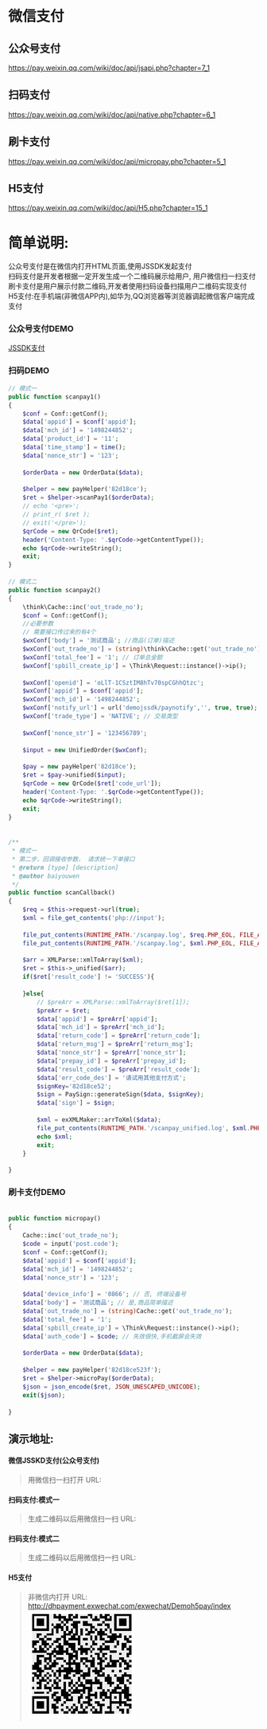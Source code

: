 # 微信支付
## 公众号支付
https://pay.weixin.qq.com/wiki/doc/api/jsapi.php?chapter=7_1
## 扫码支付
https://pay.weixin.qq.com/wiki/doc/api/native.php?chapter=6_1
## 刷卡支付
https://pay.weixin.qq.com/wiki/doc/api/micropay.php?chapter=5_1

## H5支付
https://pay.weixin.qq.com/wiki/doc/api/H5.php?chapter=15_1

# 简单说明:
公众号支付是在微信内打开HTML页面,使用JSSDK发起支付  
扫码支付是开发者根据一定开发生成一个二维码展示给用户, 用户微信扫一扫支付  
刷卡支付是用户展示付款二维码,开发者使用扫码设备扫描用户二维码实现支付  
H5支付:在手机端(非微信APP内),如华为,QQ浏览器等浏览器调起微信客户端完成支付

### 公众号支付DEMO
[JSSDK支付](jssdk_pay.md)

### 扫码DEMO
```php
// 模式一
public function scanpay1()
{
    $conf = Conf::getConf();
    $data['appid'] = $conf['appid'];
    $data['mch_id'] = '1498244852';
    $data['product_id'] = '11';
    $data['time_stamp'] = time();
    $data['nonce_str'] = '123';

    $orderData = new OrderData($data);

    $helper = new payHelper('82d18ce');
    $ret = $helper->scanPay1($orderData);
    // echo '<pre>';
    // print_r( $ret );
    // exit('</pre>');
    $qrCode = new QrCode($ret);
    header('Content-Type: '.$qrCode->getContentType());
    echo $qrCode->writeString();
    exit;
}

// 模式二
public function scanpay2()
{
    \think\Cache::inc('out_trade_no');
    $conf = Conf::getConf();
    //必要参数
    // 需要接口传过来的有4个
    $wxConf['body'] = '测试商品'; //商品(订单)描述
    $wxConf['out_trade_no'] = (string)\think\Cache::get('out_trade_no');; //从123开始，唯一订单号
    $wxConf['total_fee'] = '1'; // 订单总金额
    $wxConf['spbill_create_ip'] = \Think\Request::instance()->ip();

    $wxConf['openid'] = 'oLlT-1CSztIM8hTv70spCGhhQtzc';
    $wxConf['appid'] = $conf['appid'];
    $wxConf['mch_id'] = '1498244852';
    $wxConf['notify_url'] = url('demojssdk/paynotify','', true, true);
    $wxConf['trade_type'] = 'NATIVE'; // 交易类型

    $wxConf['nonce_str'] = '123456789';

    $input = new UnifiedOrder($wxConf);

    $pay = new payHelper('82d18ce');
    $ret = $pay->unified($input);
    $qrCode = new QrCode($ret['code_url']);
    header('Content-Type: '.$qrCode->getContentType());
    echo $qrCode->writeString();
    exit;
}


/**
 * 模式一
 * 第二步，回调接收参数， 请求统一下单接口
 * @return [type] [description]
 * @author baiyouwen
 */
public function scanCallback()
{
    $req = $this->request->url(true);
    $xml = file_get_contents('php://input');

    file_put_contents(RUNTIME_PATH.'/scanpay.log', $req.PHP_EOL, FILE_APPEND);
    file_put_contents(RUNTIME_PATH.'/scanpay.log', $xml.PHP_EOL, FILE_APPEND);

    $arr = XMLParse::xmlToArray($xml);
    $ret = $this->_unified($arr);
    if($ret['result_code'] != 'SUCCESS'){

    }else{
        // $preArr = XMLParse::xmlToArray($ret[1]);
        $preArr = $ret;
        $data['appid'] = $preArr['appid'];
        $data['mch_id'] = $preArr['mch_id'];
        $data['return_code'] = $preArr['return_code'];
        $data['return_msg'] = $preArr['return_msg'];
        $data['nonce_str'] = $preArr['nonce_str'];
        $data['prepay_id'] = $preArr['prepay_id'];
        $data['result_code'] = $preArr['result_code'];
        $data['err_code_des'] = '请试用其他支付方式';
        $signKey='82d18ce52';
        $sign = PaySign::generateSign($data, $signKey);
        $data['sign'] = $sign;

        $xml = exXMLMaker::arrToXml($data);
        file_put_contents(RUNTIME_PATH.'/scanpay_unified.log', $xml.PHP_EOL, FILE_APPEND);
        echo $xml;
        exit;
    }

}
```

### 刷卡支付DEMO
```php

public function micropay()
{
    Cache::inc('out_trade_no');
    $code = input('post.code');
    $conf = Conf::getConf();
    $data['appid'] = $conf['appid'];
    $data['mch_id'] = '1498244852';
    $data['nonce_str'] = '123';

    $data['device_info'] = '0866'; // 否, 终端设备号
    $data['body'] = '测试商品'; // 是,商品简单描述
    $data['out_trade_no'] = (string)Cache::get('out_trade_no');
    $data['total_fee'] = '1';
    $data['spbill_create_ip'] = \Think\Request::instance()->ip();
    $data['auth_code'] = $code; // 失效很快,手机截屏会失效

    $orderData = new OrderData($data);

    $helper = new payHelper('82d18ce523f');
    $ret = $helper->microPay($orderData);
    $json = json_encode($ret, JSON_UNESCAPED_UNICODE);
    exit($json);

}

```


## 演示地址:

#### 微信JSSKD支付(公众号支付)
>用微信扫一扫打开
URL: 

#### 扫码支付:模式一
>生成二维码以后用微信扫一扫
URL:

#### 扫码支付:模式二
>生成二维码以后用微信扫一扫
URL:

#### H5支付 
>非微信内打开
URL:  http://dhpayment.exwechat.com/exwechat/Demoh5pay/index  
![Alt text](h5pay.png)